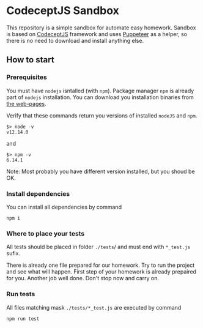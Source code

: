# CodeceptJS Sandbox
This repository is a simple sandbox for automate easy homework.
Sandbox is based on [CodeceptJS](https://codecept.io/) framework and uses [Puppeteer](https://codecept.io/helpers/Puppeteer/#puppeteer) as a helper,
so there is no need to download and install anything else.

## How to start
### Prerequisites
You must have `nodejs` isntalled (with `npm`).
Package manager `npm` is already part of `nodejs` installation.
You can download you installation binaries from [the web-pages](https://nodejs.org/en/download/).

Verify that these commands return you versions of installed `nodeJS` and `npm`.
```
$> node -v
v12.14.0
```
and
```
$> npm -v
6.14.1
```
Note: Most probably you have different version installed, but you shoud be OK.

### Install dependencies
You can install all dependencies by command
```
npm i
```

### Where to place your tests
All tests should be placed in folder `./tests`/ and must end with `*_test.js` sufix.

There is already one file prepared for our homework.
Try to run the project and see what will happen.
First step of your homework is already prepaired for you.
Another job well done.
Don't stop now and carry on.

### Run tests
All files matching mask `./tests/*_test.js` are executed by command
```
npm run test
```
